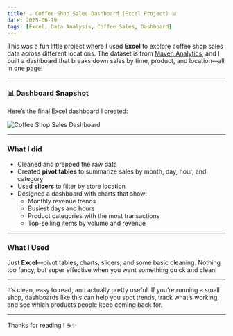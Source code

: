 ```yaml
---
title: ☕ Coffee Shop Sales Dashboard (Excel Project) 📊  
date: 2025-06-19  
tags: [Excel, Data Analysis, Coffee Sales, Dashboard]
---
```


This was a fun little project where I used **Excel** to explore coffee shop sales data across different locations. The dataset is from [Maven Analytics](https://tinyurl.com/coffee-shop-data), and I built a dashboard that breaks down sales by time, product, and location—all in one page!

---
### 📊 Dashboard Snapshot
Here’s the final Excel dashboard I created:


![Coffee Shop Sales Dashboard](/images/coffee-shop-sales-excel-project.png)

---

### What I did

- Cleaned and prepped the raw data  
- Created **pivot tables** to summarize sales by month, day, hour, and category  
- Used **slicers** to filter by store location  
- Designed a dashboard with charts that show:  
  - Monthly revenue trends  
  - Busiest days and hours  
  - Product categories with the most transactions  
  - Top-selling items by volume and revenue
---

### What I Used

Just **Excel**—pivot tables, charts, slicers, and some basic cleaning. Nothing too fancy, but super effective when you want something quick and clean!

---



It’s clean, easy to read, and actually pretty useful. If you’re running a small shop, dashboards like this can help you spot trends, track what’s working, and see which products people keep coming back for.

---


Thanks for reading ! ☕✨  
